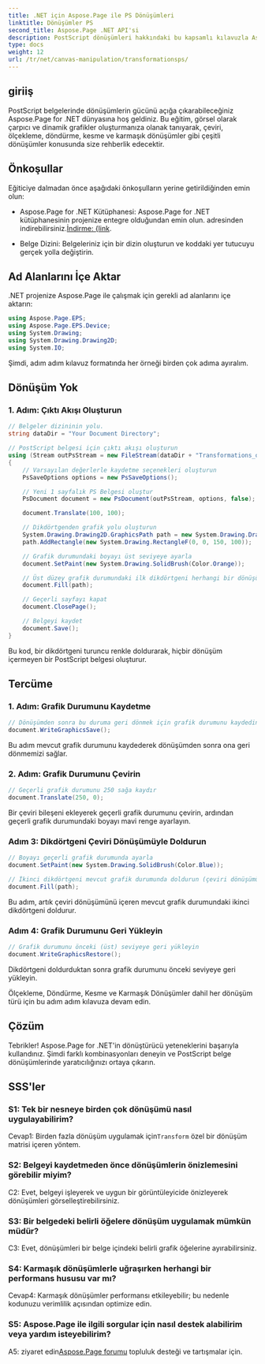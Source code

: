 ```yaml
---
title: .NET için Aspose.Page ile PS Dönüşümleri
linktitle: Dönüşümler PS
second_title: Aspose.Page .NET API'si
description: PostScript dönüşümleri hakkındaki bu kapsamlı kılavuzla Aspose.Page for .NET'in potansiyelini ortaya çıkarın. Zahmetsizce dinamik grafikler oluşturun.
type: docs
weight: 12
url: /tr/net/canvas-manipulation/transformationsps/
---
```

## giriiş

PostScript belgelerinde dönüşümlerin gücünü açığa çıkarabileceğiniz Aspose.Page for .NET dünyasına hoş geldiniz. Bu eğitim, görsel olarak çarpıcı ve dinamik grafikler oluşturmanıza olanak tanıyarak, çeviri, ölçekleme, döndürme, kesme ve karmaşık dönüşümler gibi çeşitli dönüşümler konusunda size rehberlik edecektir.

## Önkoşullar

Eğiticiye dalmadan önce aşağıdaki önkoşulların yerine getirildiğinden emin olun:

-  Aspose.Page for .NET Kütüphanesi: Aspose.Page for .NET kütüphanesinin projenize entegre olduğundan emin olun. adresinden indirebilirsiniz.[İndirme: {link](https://releases.aspose.com/page/net/).

- Belge Dizini: Belgeleriniz için bir dizin oluşturun ve koddaki yer tutucuyu gerçek yolla değiştirin.

## Ad Alanlarını İçe Aktar

.NET projenize Aspose.Page ile çalışmak için gerekli ad alanlarını içe aktarın:

```csharp
using Aspose.Page.EPS;
using Aspose.Page.EPS.Device;
using System.Drawing;
using System.Drawing.Drawing2D;
using System.IO;
```

Şimdi, adım adım kılavuz formatında her örneği birden çok adıma ayıralım.


## Dönüşüm Yok

### 1. Adım: Çıktı Akışı Oluşturun

```csharp
// Belgeler dizininin yolu.
string dataDir = "Your Document Directory";

// PostScript belgesi için çıktı akışı oluşturun
using (Stream outPsStream = new FileStream(dataDir + "Transformations_outPS.ps", FileMode.Create))
{
    // Varsayılan değerlerle kaydetme seçenekleri oluşturun
    PsSaveOptions options = new PsSaveOptions();

    // Yeni 1 sayfalık PS Belgesi oluştur
    PsDocument document = new PsDocument(outPsStream, options, false);

    document.Translate(100, 100);

    // Dikdörtgenden grafik yolu oluşturun
    System.Drawing.Drawing2D.GraphicsPath path = new System.Drawing.Drawing2D.GraphicsPath();
    path.AddRectangle(new System.Drawing.RectangleF(0, 0, 150, 100));

    // Grafik durumundaki boyayı üst seviyeye ayarla
    document.SetPaint(new System.Drawing.SolidBrush(Color.Orange));

    // Üst düzey grafik durumundaki ilk dikdörtgeni herhangi bir dönüşüm olmadan doldurun
    document.Fill(path);

    // Geçerli sayfayı kapat
    document.ClosePage();

    // Belgeyi kaydet
    document.Save();
}
```

Bu kod, bir dikdörtgeni turuncu renkle doldurarak, hiçbir dönüşüm içermeyen bir PostScript belgesi oluşturur.

## Tercüme

### 1. Adım: Grafik Durumunu Kaydetme

```csharp
// Dönüşümden sonra bu duruma geri dönmek için grafik durumunu kaydedin
document.WriteGraphicsSave();
```

Bu adım mevcut grafik durumunu kaydederek dönüşümden sonra ona geri dönmemizi sağlar.

### 2. Adım: Grafik Durumunu Çevirin

```csharp
// Geçerli grafik durumunu 250 sağa kaydır
document.Translate(250, 0);
```

Bir çeviri bileşeni ekleyerek geçerli grafik durumunu çevirin, ardından geçerli grafik durumundaki boyayı mavi renge ayarlayın.

### Adım 3: Dikdörtgeni Çeviri Dönüşümüyle Doldurun

```csharp
// Boyayı geçerli grafik durumunda ayarla
document.SetPaint(new System.Drawing.SolidBrush(Color.Blue));

// İkinci dikdörtgeni mevcut grafik durumunda doldurun (çeviri dönüşümüne sahiptir)
document.Fill(path);
```

Bu adım, artık çeviri dönüşümünü içeren mevcut grafik durumundaki ikinci dikdörtgeni doldurur.

### Adım 4: Grafik Durumunu Geri Yükleyin

```csharp
// Grafik durumunu önceki (üst) seviyeye geri yükleyin
document.WriteGraphicsRestore();
```

Dikdörtgeni doldurduktan sonra grafik durumunu önceki seviyeye geri yükleyin.

Ölçekleme, Döndürme, Kesme ve Karmaşık Dönüşümler dahil her dönüşüm türü için bu adım adım kılavuza devam edin.

## Çözüm

Tebrikler! Aspose.Page for .NET'in dönüştürücü yeteneklerini başarıyla kullandınız. Şimdi farklı kombinasyonları deneyin ve PostScript belge dönüşümlerinde yaratıcılığınızı ortaya çıkarın.

## SSS'ler

### S1: Tek bir nesneye birden çok dönüşümü nasıl uygulayabilirim?

Cevap1: Birden fazla dönüşüm uygulamak için`Transform` özel bir dönüşüm matrisi içeren yöntem.

### S2: Belgeyi kaydetmeden önce dönüşümlerin önizlemesini görebilir miyim?

C2: Evet, belgeyi işleyerek ve uygun bir görüntüleyicide önizleyerek dönüşümleri görselleştirebilirsiniz.

### S3: Bir belgedeki belirli öğelere dönüşüm uygulamak mümkün müdür?

C3: Evet, dönüşümleri bir belge içindeki belirli grafik öğelerine ayırabilirsiniz.

### S4: Karmaşık dönüşümlerle uğraşırken herhangi bir performans hususu var mı?

Cevap4: Karmaşık dönüşümler performansı etkileyebilir; bu nedenle kodunuzu verimlilik açısından optimize edin.

### S5: Aspose.Page ile ilgili sorgular için nasıl destek alabilirim veya yardım isteyebilirim?

 A5: ziyaret edin[Aspose.Page forumu](https://forum.aspose.com/c/page/39) topluluk desteği ve tartışmalar için.